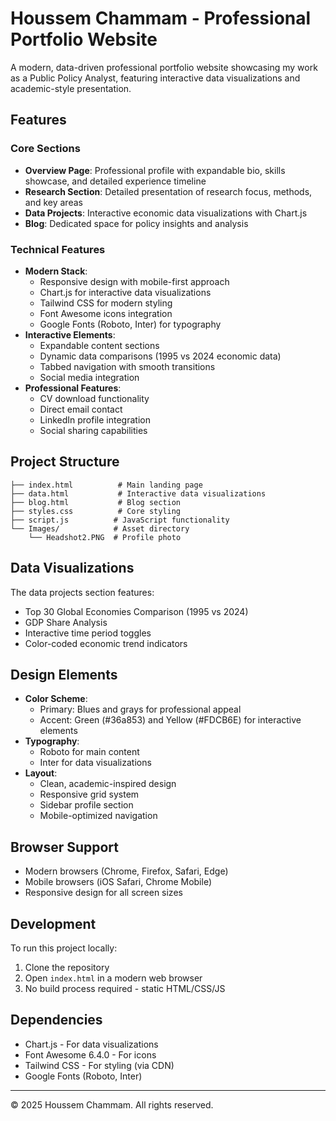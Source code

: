 # Houssem Chammam - Professional Portfolio Website

A modern, data-driven professional portfolio website showcasing my work as a Public Policy Analyst, featuring interactive data visualizations and academic-style presentation.

## Features

### Core Sections
- **Overview Page**: Professional profile with expandable bio, skills showcase, and detailed experience timeline
- **Research Section**: Detailed presentation of research focus, methods, and key areas
- **Data Projects**: Interactive economic data visualizations with Chart.js
- **Blog**: Dedicated space for policy insights and analysis

### Technical Features
- **Modern Stack**:
  - Responsive design with mobile-first approach
  - Chart.js for interactive data visualizations
  - Tailwind CSS for modern styling
  - Font Awesome icons integration
  - Google Fonts (Roboto, Inter) for typography
- **Interactive Elements**:
  - Expandable content sections
  - Dynamic data comparisons (1995 vs 2024 economic data)
  - Tabbed navigation with smooth transitions
  - Social media integration
- **Professional Features**:
  - CV download functionality
  - Direct email contact
  - LinkedIn profile integration
  - Social sharing capabilities

## Project Structure

```
├── index.html          # Main landing page
├── data.html           # Interactive data visualizations
├── blog.html           # Blog section
├── styles.css          # Core styling
├── script.js          # JavaScript functionality
└── Images/            # Asset directory
    └── Headshot2.PNG  # Profile photo
```

## Data Visualizations

The data projects section features:
- Top 30 Global Economies Comparison (1995 vs 2024)
- GDP Share Analysis
- Interactive time period toggles
- Color-coded economic trend indicators

## Design Elements

- **Color Scheme**:
  - Primary: Blues and grays for professional appeal
  - Accent: Green (#36a853) and Yellow (#FDCB6E) for interactive elements
- **Typography**:
  - Roboto for main content
  - Inter for data visualizations
- **Layout**:
  - Clean, academic-inspired design
  - Responsive grid system
  - Sidebar profile section
  - Mobile-optimized navigation

## Browser Support

- Modern browsers (Chrome, Firefox, Safari, Edge)
- Mobile browsers (iOS Safari, Chrome Mobile)
- Responsive design for all screen sizes

## Development

To run this project locally:
1. Clone the repository
2. Open `index.html` in a modern web browser
3. No build process required - static HTML/CSS/JS

## Dependencies

- Chart.js - For data visualizations
- Font Awesome 6.4.0 - For icons
- Tailwind CSS - For styling (via CDN)
- Google Fonts (Roboto, Inter)



---

© 2025 Houssem Chammam. All rights reserved.

